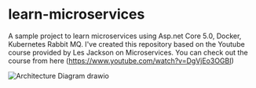 # learn-microservices
A sample project to learn microservices using Asp.net Core 5.0, Docker, Kubernetes Rabbit MQ. 
I've created this repository based on the Youtube course provided by Les Jackson on Microservices. 
You can check out the course from here (https://www.youtube.com/watch?v=DgVjEo3OGBI)

![Architecture Diagram drawio](https://user-images.githubusercontent.com/10258462/174746251-a24d5704-a605-45cb-bdc1-86759aeeba3d.png)
